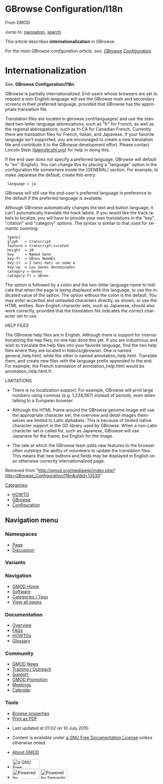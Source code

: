 <div id="mw-page-base" class="noprint">

</div>

<div id="mw-head-base" class="noprint">

</div>

<div id="content" class="mw-body" role="main">

<span id="top"></span>

<div id="mw-js-message" style="display:none;">

</div>



# <span dir="auto">GBrowse Configuration/I18n</span>

<div id="bodyContent">

<div id="siteSub">

From GMOD

</div>

<div id="contentSub">

</div>

<div id="jump-to-nav" class="mw-jump">

Jump to: [navigation](#mw-navigation), [search](#p-search)

</div>

<div id="mw-content-text" class="mw-content-ltr" lang="en" dir="ltr">

This article describes **internationalization** in GBrowse.

*For the main GBrowse configuration article, see:
<a href="../GBrowse_Configuration" class="mw-redirect"
title="GBrowse Configuration">GBrowse Configuration</a>.*

# <span id="Internationalization" class="mw-headline">Internationalization</span>

See: **GBrowse Configuration/I18n**.

GBrowse is partially internationalized. End-users whose browsers are set
to request a non-English language will see the GBrowse main and
secondary screens in their preferred language, provided that GBrowse has
the appropriate translation file.

Translation files are located in gbrowse.conf/languages/ and use the
standard two-letter language abbreviations, such as "fr" for French, as
well as the regional abbregiations, such as fr-CA for Canadian French.
Currently there are translation files for French, Italian, and Japanese.
If your favorite language isn't supported, you are encouraged to create
a new translation file and contribute it to the GBrowse development
effort. Please contact Lincoln Stein (lstein@cshl.org) for help in doing
this.

If the end user does not specify a preferred language, GBrowse will
default to "en" (English). You can change this by placing a "language"
option in the configuration file somewhere inside the \[GENERAL\]
section. For example, to make Japanese the default, create this entry:

     language = ja

GBrowse will still use the end-user's preferred language in preference
to the default if the preferred language is available.

Although GBrowse automatically changes the text and button language, it
can't automatically translate the track labels. If you would like the
track labels to localize, you will have to provide your own translations
in the "key", "citation" and "category" options. The syntax is similar
to that used for semantic zooming:

     [gene]
     glyph   = transcript
     feature = transcript:curated
     height  = 10
     key     = Named Gene
     key:fr  = GËnes NommÈs
     key:it  = I Geni dati un nome a
     key:sp  = Los Genes denominados
     category = Genes
     category:fr = GËnes

The option is followed by a colon and the two-letter language name to
indicate that when the page is being displayed with this language, to
use the indicated value of the option. The option without the colon is
the default. You may enter accented and umlauted characters directly, as
shown, or use the HTML entities. Non-English character sets, such as
Japanese, should also work correctly, provided that the translation file
indicates the correct character set to use.

HELP FILES  

The GBrowse help files are in English. Although there is support for
internationalizing the hep files, no one has done this yet. If you are
industrious and wish to translate the help files into your favorite
language, find the two help files where they are located in
htdocs/gbrowse/. One is named general_help.html, while the other is
named annotation_help.html. Translate them, and create new files with
the language prefix appended to the end. For example, the French
translation of annotation_help.html would be annotation_help.html.fr.

LIMITATIONS  

- There is no localization support. For example, GBrowse will print
  large numbers using commas (e.g. 1,234,567) instead of periods, even
  when talking to a European browser.

<!-- -->

- Although the HTML frame around the GBrowse genome image will use the
  appropriate character set, the overview and detail images themselves
  are limited to Latin alphabets. This is because of limited native
  character support in the GD library used by GBrowse. When a non-Latin
  character set is called for, such as Japanese, GBrowse will use
  Japanese for the frame, but English for the image.

<!-- -->

- The rate at which the GBrowse team adds new features to the browser
  often outstrips the ability of volunteers to update the translation
  files. This means that new buttons and fields may be displayed in
  English on an otherwise correctly internationalized page.

</div>

<div class="printfooter">

Retrieved from
"<http://gmod.org/mediawiki/index.php?title=GBrowse_Configuration/I18n&oldid=13530>"

</div>

<div id="catlinks" class="catlinks">

<div id="mw-normal-catlinks" class="mw-normal-catlinks">

[Categories](../Special:Categories "Special:Categories"):

- [HOWTO](../Category:HOWTO "Category:HOWTO")
- [GBrowse](../Category:GBrowse "Category:GBrowse")
- [Configuration](../Category:Configuration "Category:Configuration")

</div>

</div>

<div class="visualClear">

</div>

</div>

</div>

<div id="mw-navigation">

## Navigation menu

<div id="mw-head">



<div id="left-navigation">

<div id="p-namespaces" class="vectorTabs" role="navigation"
aria-labelledby="p-namespaces-label">

### Namespaces

- <span id="ca-nstab-main"><a href="I18n" accesskey="c" title="View the content page [c]">Page</a></span>
- <span id="ca-talk"><a
  href="http://gmod.org/mediawiki/index.php?title=Talk:GBrowse_Configuration/I18n&amp;action=edit&amp;redlink=1"
  accesskey="t"
  title="Discussion about the content page [t]">Discussion</a></span>

</div>

<div id="p-variants" class="vectorMenu emptyPortlet" role="navigation"
aria-labelledby="p-variants-label">

### 

### Variants[](#)

<div class="menu">

</div>

</div>

</div>

<div id="right-navigation">





</div>



</div>

</div>

</div>

<div id="mw-panel">

<div id="p-logo" role="banner">

<a href="../Main_Page"
style="background-image: url(../../images/GMOD-cogs.png);"
title="Visit the main page"></a>

</div>

<div id="p-Navigation" class="portal" role="navigation"
aria-labelledby="p-Navigation-label">

### Navigation

<div class="body">

- <span id="n-GMOD-Home">[GMOD Home](../Main_Page)</span>
- <span id="n-Software">[Software](../GMOD_Components)</span>
- <span id="n-Categories-.2F-Tags">[Categories /
  Tags](../Categories)</span>
- <span id="n-View-all-pages">[View all
  pages](../Special:AllPages)</span>

</div>

</div>

<div id="p-Documentation" class="portal" role="navigation"
aria-labelledby="p-Documentation-label">

### Documentation

<div class="body">

- <span id="n-Overview">[Overview](../Overview)</span>
- <span id="n-FAQs">[FAQs](../Category:FAQ)</span>
- <span id="n-HOWTOs">[HOWTOs](../Category:HOWTO)</span>
- <span id="n-Glossary">[Glossary](../Glossary)</span>

</div>

</div>

<div id="p-Community" class="portal" role="navigation"
aria-labelledby="p-Community-label">

### Community

<div class="body">

- <span id="n-GMOD-News">[GMOD News](../GMOD_News)</span>
- <span id="n-Training-.2F-Outreach">[Training /
  Outreach](../Training_and_Outreach)</span>
- <span id="n-Support">[Support](../Support)</span>
- <span id="n-GMOD-Promotion">[GMOD Promotion](../GMOD_Promotion)</span>
- <span id="n-Meetings">[Meetings](../Meetings)</span>
- <span id="n-Calendar">[Calendar](../Calendar)</span>

</div>

</div>

<div id="p-tb" class="portal" role="navigation"
aria-labelledby="p-tb-label">

### Tools

<div class="body">


- <span id="t-smwbrowselink"><a href="../Special:Browse/GBrowse_Configuration-2FI18n"
  rel="smw-browse">Browse properties</a></span>
- <span id="t-pdf">[Print as
  PDF](http://gmod.org/mediawiki/index.php?title=Special:PdfPrint&page=GBrowse_Configuration/I18n)</span>

</div>

</div>

</div>

</div>

<div id="footer" role="contentinfo">

- <span id="footer-info-lastmod">Last updated at 01:02 on 10 July
  2010.</span>
<!-- - <span id="footer-info-viewcount">13,477 page views.</span> -->
- <span id="footer-info-copyright">Content is available under
  <a href="http://www.gnu.org/licenses/fdl-1.3.html" class="external"
  rel="nofollow">a GNU Free Documentation License</a> unless otherwise
  noted.</span>

<!-- -->

- <span id="footer-places-about">[About
  GMOD](../GMOD:About "GMOD:About")</span>

<!-- -->

- <span id="footer-copyrightico">[<img src="http://www.gnu.org/graphics/gfdl-logo-small.png" width="88"
  height="31" alt="a GNU Free Documentation License" />](http://www.gnu.org/licenses/fdl-1.3.html)</span>
- <span id="footer-poweredbyico">[<img
  src="../../mediawiki/skins/common/images/poweredby_mediawiki_88x31.png"
  width="88" height="31" alt="Powered by MediaWiki" />](http://www.mediawiki.org/)
  [<img
  src="../../mediawiki/extensions/SemanticMediaWiki/resources/images/smw_button.png"
  width="88" height="31" alt="Powered by Semantic MediaWiki" />](https://www.semantic-mediawiki.org/wiki/Semantic_MediaWiki)</span>

<div style="clear:both">

</div>

</div>
